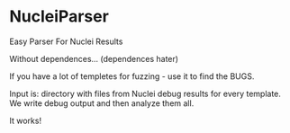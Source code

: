 # NucleiParser
Easy Parser For Nuclei Results


Without dependences... (dependences hater) 


If you have a lot of templetes for fuzzing - use it to find the BUGS. 

Input is: directory with files from Nuclei debug results for every template.
We write debug output and then analyze them all.

It works! 

